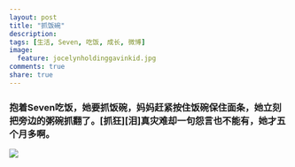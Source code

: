 ```yaml
---
layout: post
title: "抓饭碗"
description: 
tags: [生活, Seven, 吃饭, 成长, 微博]
image:
  feature: jocelynholdinggavinkid.jpg
comments: true
share: true
---
```


### 抱着Seven吃饭，她要抓饭碗，妈妈赶紧按住饭碗保住面条，她立刻把旁边的粥碗抓翻了。[抓狂][泪]真灾难却一句怨言也不能有，她才五个月多啊。 ###

![](http://i.imgur.com/MBXe1nL.jpg)
